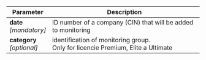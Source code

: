 | Parameter | Description |
| ----------- | ----------- |
| **date**<br />*[mandatory]*| ID number of a company (CIN) that will be added to monitoring |
| **category**<br />*[optional]*| identification of monitoring group.<br />Only for licencie Premium, Elite a Ultimate |

